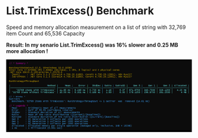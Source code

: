 # List.TrimExcess() Benchmark

Speed and memory allocation measurement on a list of string with 32,769 item Count and 65,536‬ Capacity

**Result: In my senario List.TrimExcess() was 16% slower and 0.25 MB more allocation !**

![Benchmark](BenchmarkDotNet.Artifacts/List_TrimExess_Benchmark.Benchmark-report.png)